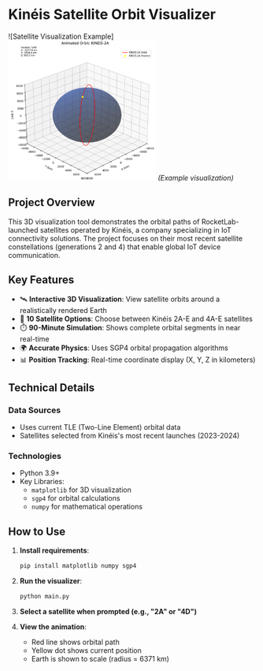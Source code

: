 # Kinéis Satellite Orbit Visualizer

![Satellite Visualization Example]<img src="example.png" width='300'> *(Example visualization)*

## Project Overview

This 3D visualization tool demonstrates the orbital paths of RocketLab-launched satellites operated by Kinéis, a company specializing in IoT connectivity solutions. The project focuses on their most recent satellite constellations (generations 2 and 4) that enable global IoT device communication.

## Key Features

- 🛰️ **Interactive 3D Visualization**: View satellite orbits around a realistically rendered Earth
- 📡 **10 Satellite Options**: Choose between Kinéis 2A-E and 4A-E satellites
- ⏱️ **90-Minute Simulation**: Shows complete orbital segments in near real-time
- 🌍 **Accurate Physics**: Uses SGP4 orbital propagation algorithms
- 📊 **Position Tracking**: Real-time coordinate display (X, Y, Z in kilometers)

## Technical Details

### Data Sources
- Uses current TLE (Two-Line Element) orbital data
- Satellites selected from Kinéis's most recent launches (2023-2024)

### Technologies
- Python 3.9+
- Key Libraries:
  - `matplotlib` for 3D visualization
  - `sgp4` for orbital calculations
  - `numpy` for mathematical operations

## How to Use

1. **Install requirements**:
   ```bash
   pip install matplotlib numpy sgp4

2. **Run the visualizer**:
    ```bash
    python main.py 

3. **Select a satellite when prompted (e.g., "2A" or "4D")**

4. **View the animation**:
    - Red line shows orbital path
    - Yellow dot shows current position
    - Earth is shown to scale (radius = 6371 km)

